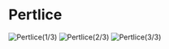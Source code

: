 # Pertlice
<img src="https://i.imgur.com/xiXD4g8.jpg" alt="Pertlice(1/3)"/>
<img src="https://i.imgur.com/bQUUtyY.jpg" alt="Pertlice(2/3)"/>
<img src="https://i.imgur.com/Tu7w8iV.jpg" alt="Pertlice(3/3)"/>
